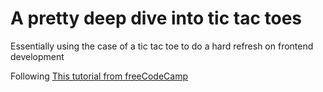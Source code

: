 # A pretty deep dive into tic tac toes

Essentially using the case of a tic tac toe to do a hard refresh on frontend development

Following [This tutorial from freeCodeCamp](https://www.youtube.com/watch?v=MsnQ5uepIaE&t=18364s&ab_channel=freeCodeCamp.org)
